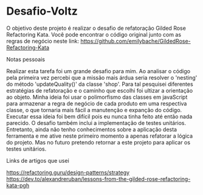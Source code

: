 # Desafio-Voltz

O objetivo deste projeto é realizar o desafio de refatoração Gilded Rose Refactoring Kata. 
Você pode encontrar o código original junto com as regras de negócio neste link: https://github.com/emilybache/GildedRose-Refactoring-Kata


Notas pessoais

Realizar esta tarefa foi um grande desafio para mim. Ao analisar o código pela primeira vez percebi que a missão mais árdua seria resolver o 'nesting'
do método 'updateQuality()' da classe 'shop'. Para tal pesquisei diferentes estratégias de refatoração e o caminho que escolhi foi ultizar a orientação
ao objeto. Minha ideia foi usar o polimorfismo das classes em javaScript para armazenar a regra de negócio de cada produto em uma respectiva classe, o que tornaria mais fácil 
a manutenção e expanção do código. Executar essa ideia foi bem difícil pois eu nunca tinha feito até então nada parecido. O desafio também inclui a implementação de testes unitários.
Entretanto, ainda não tenho conhecimentos sobre a aplicação desta ferramenta e me ative neste primeiro momento a apenas refatorar a lógica do projeto. Mas no futuro pretendo retornar 
a este projeto para aplicar os testes unitários. 

Links de artigos que usei

https://refactoring.guru/design-patterns/strategy
https://dev.to/alexandreruban/lessons-from-the-gilded-rose-refactoring-kata-pgh
